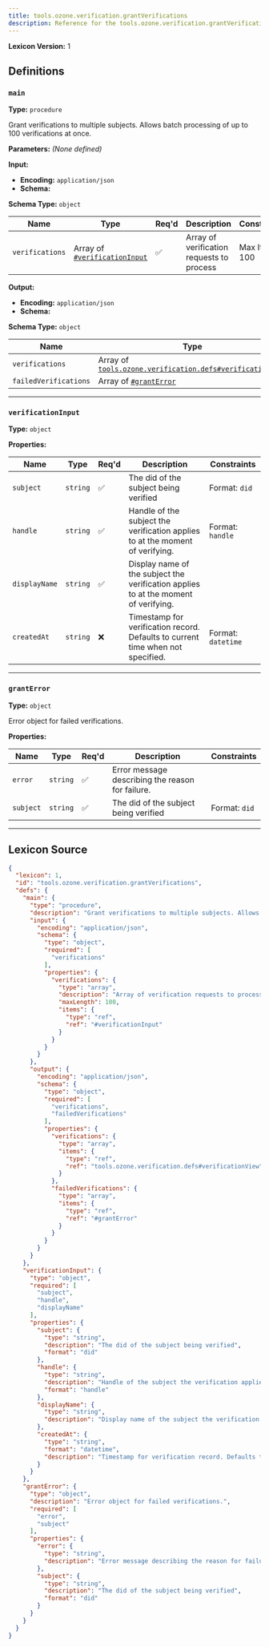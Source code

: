 ```yaml
---
title: tools.ozone.verification.grantVerifications
description: Reference for the tools.ozone.verification.grantVerifications lexicon
---
```

**Lexicon Version:** 1

## Definitions

<a name="main"></a>
### `main`

**Type:** `procedure`

Grant verifications to multiple subjects. Allows batch processing of up to 100 verifications at once.

**Parameters:** _(None defined)_

**Input:**

- **Encoding:** `application/json`
- **Schema:**

**Schema Type:** `object`

| Name | Type | Req'd  | Description | Constraints |
|------|------|----------|-------------|-------------|
| `verifications` | Array of [`#verificationInput`](#verificationinput) | ✅  | Array of verification requests to process | Max Items: 100 |
**Output:**

- **Encoding:** `application/json`
- **Schema:**

**Schema Type:** `object`

| Name | Type | Req'd  | Description | Constraints |
|------|------|----------|-------------|-------------|
| `verifications` | Array of [`tools.ozone.verification.defs#verificationView`](/tools/ozone/verification/defs#verificationView) | ✅  |  |  |
| `failedVerifications` | Array of [`#grantError`](#granterror) | ✅  |  |  |

---

<a name="verificationinput"></a>
### `verificationInput`

**Type:** `object`

**Properties:**

| Name | Type | Req'd  | Description | Constraints |
|------|------|----------|-------------|-------------|
| `subject` | `string` | ✅  | The did of the subject being verified | Format: `did` |
| `handle` | `string` | ✅  | Handle of the subject the verification applies to at the moment of verifying. | Format: `handle` |
| `displayName` | `string` | ✅  | Display name of the subject the verification applies to at the moment of verifying. |  |
| `createdAt` | `string` | ❌  | Timestamp for verification record. Defaults to current time when not specified. | Format: `datetime` |

---

<a name="granterror"></a>
### `grantError`

**Type:** `object`

Error object for failed verifications.

**Properties:**

| Name | Type | Req'd  | Description | Constraints |
|------|------|----------|-------------|-------------|
| `error` | `string` | ✅  | Error message describing the reason for failure. |  |
| `subject` | `string` | ✅  | The did of the subject being verified | Format: `did` |

---

## Lexicon Source
```json
{
  "lexicon": 1,
  "id": "tools.ozone.verification.grantVerifications",
  "defs": {
    "main": {
      "type": "procedure",
      "description": "Grant verifications to multiple subjects. Allows batch processing of up to 100 verifications at once.",
      "input": {
        "encoding": "application/json",
        "schema": {
          "type": "object",
          "required": [
            "verifications"
          ],
          "properties": {
            "verifications": {
              "type": "array",
              "description": "Array of verification requests to process",
              "maxLength": 100,
              "items": {
                "type": "ref",
                "ref": "#verificationInput"
              }
            }
          }
        }
      },
      "output": {
        "encoding": "application/json",
        "schema": {
          "type": "object",
          "required": [
            "verifications",
            "failedVerifications"
          ],
          "properties": {
            "verifications": {
              "type": "array",
              "items": {
                "type": "ref",
                "ref": "tools.ozone.verification.defs#verificationView"
              }
            },
            "failedVerifications": {
              "type": "array",
              "items": {
                "type": "ref",
                "ref": "#grantError"
              }
            }
          }
        }
      }
    },
    "verificationInput": {
      "type": "object",
      "required": [
        "subject",
        "handle",
        "displayName"
      ],
      "properties": {
        "subject": {
          "type": "string",
          "description": "The did of the subject being verified",
          "format": "did"
        },
        "handle": {
          "type": "string",
          "description": "Handle of the subject the verification applies to at the moment of verifying.",
          "format": "handle"
        },
        "displayName": {
          "type": "string",
          "description": "Display name of the subject the verification applies to at the moment of verifying."
        },
        "createdAt": {
          "type": "string",
          "format": "datetime",
          "description": "Timestamp for verification record. Defaults to current time when not specified."
        }
      }
    },
    "grantError": {
      "type": "object",
      "description": "Error object for failed verifications.",
      "required": [
        "error",
        "subject"
      ],
      "properties": {
        "error": {
          "type": "string",
          "description": "Error message describing the reason for failure."
        },
        "subject": {
          "type": "string",
          "description": "The did of the subject being verified",
          "format": "did"
        }
      }
    }
  }
}
```
